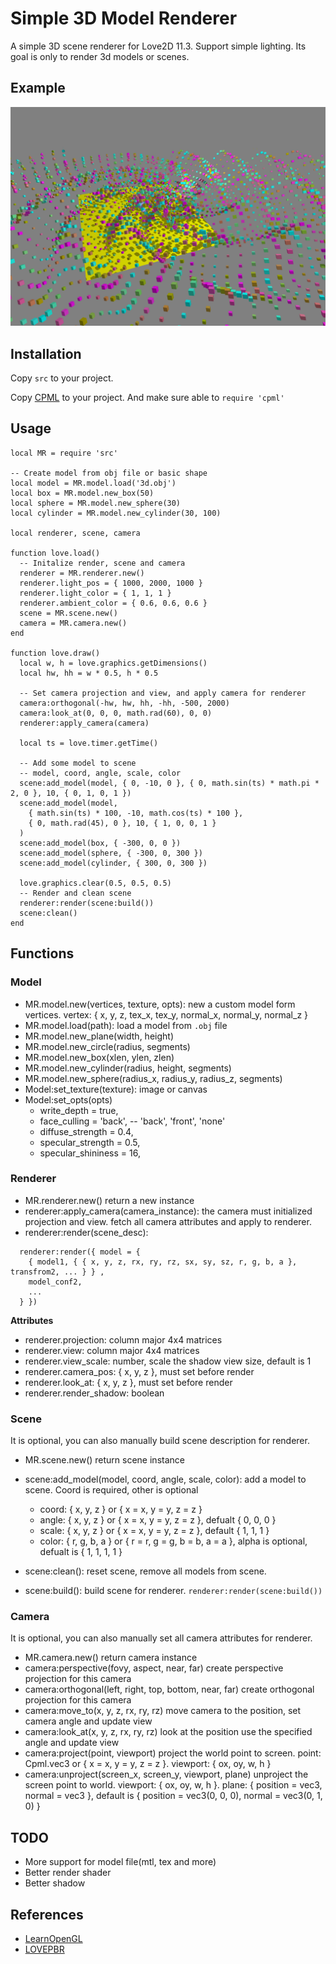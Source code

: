 Simple 3D Model Renderer
========================

A simple 3D scene renderer for Love2D 11.3. Support simple lighting.
Its goal is only to render 3d models or scenes. 

## Example

![Example Image](./example.png)


## Installation

Copy `src` to your project.

Copy [CPML](https://github.com/excessive/cpml) to your project. And make sure able to `require 'cpml'`


## Usage

```
local MR = require 'src'

-- Create model from obj file or basic shape
local model = MR.model.load('3d.obj')
local box = MR.model.new_box(50)
local sphere = MR.model.new_sphere(30)
local cylinder = MR.model.new_cylinder(30, 100)

local renderer, scene, camera

function love.load()
  -- Initalize render, scene and camera
  renderer = MR.renderer.new()
  renderer.light_pos = { 1000, 2000, 1000 }
  renderer.light_color = { 1, 1, 1 }
  renderer.ambient_color = { 0.6, 0.6, 0.6 }
  scene = MR.scene.new()
  camera = MR.camera.new()
end

function love.draw()
  local w, h = love.graphics.getDimensions()
  local hw, hh = w * 0.5, h * 0.5

  -- Set camera projection and view, and apply camera for renderer
  camera:orthogonal(-hw, hw, hh, -hh, -500, 2000)
  camera:look_at(0, 0, 0, math.rad(60), 0, 0)
  renderer:apply_camera(camera)

  local ts = love.timer.getTime()

  -- Add some model to scene
  -- model, coord, angle, scale, color
  scene:add_model(model, { 0, -10, 0 }, { 0, math.sin(ts) * math.pi * 2, 0 }, 10, { 0, 1, 0, 1 })
  scene:add_model(model,
    { math.sin(ts) * 100, -10, math.cos(ts) * 100 },
    { 0, math.rad(45), 0 }, 10, { 1, 0, 0, 1 }
  )
  scene:add_model(box, { -300, 0, 0 })
  scene:add_model(sphere, { -300, 0, 300 })
  scene:add_model(cylinder, { 300, 0, 300 })

  love.graphics.clear(0.5, 0.5, 0.5)
  -- Render and clean scene
  renderer:render(scene:build())
  scene:clean()
end
```

## Functions

### Model

* MR.model.new(vertices, texture, opts): new a custom model form vertices. vertex: { x, y, z, tex_x, tex_y, normal_x, normal_y, normal_z }
* MR.model.load(path): load a model from `.obj` file
* MR.model.new_plane(width, height)
* MR.model.new_circle(radius, segments)
* MR.model.new_box(xlen, ylen, zlen)
* MR.model.new_cylinder(radius, height, segments)
* MR.model.new_sphere(radius_x, radius_y, radius_z, segments)
* Model:set_texture(texture): image or canvas
* Model:set_opts(opts)
  * write_depth = true,
  * face_culling = 'back', -- 'back', 'front', 'none'
  * diffuse_strength = 0.4,
  * specular_strength = 0.5,
  * specular_shininess = 16,


### Renderer

* MR.renderer.new() return a new instance
* renderer:apply_camera(camera_instance): the camera must initialized projection and view. fetch all camera attributes and apply to renderer.
* renderer:render(scene_desc):

```
  renderer:render({ model = {
    { model1, { { x, y, z, rx, ry, rz, sx, sy, sz, r, g, b, a }, transfrom2, ... } } ,
    model_conf2,
    ...
  } })
```

**Attributes**

* renderer.projection: column major 4x4 matrices
* renderer.view: column major 4x4 matrices
* renderer.view_scale: number, scale the shadow view size, default is 1
* renderer.camera_pos: { x, y, z }, must set before render
* renderer.look_at: { x, y, z }, must set before render
* renderer.render_shadow: boolean


### Scene

It is optional, you can also manually build scene description for renderer.

* MR.scene.new() return scene instance
* scene:add_model(model, coord, angle, scale, color): add a model to scene. Coord is required, other is optional

  * coord: { x, y, z } or { x = x, y = y, z = z }
  * angle: { x, y, z } or { x = x, y = y, z = z }, defualt { 0, 0, 0 }
  * scale: { x, y, z } or { x = x, y = y, z = z }, default { 1, 1, 1 }
  * color: { r, g, b, a } or { r = r, g = g, b = b, a = a }, alpha is optional, defualt is { 1, 1, 1, 1 }

* scene:clean(): reset scene, remove all models from scene.
* scene:build(): build scene for renderer. `renderer:render(scene:build())`


### Camera

It is optional, you can also manually set all camera attributes for renderer.

* MR.camera.new() return camera instance
* camera:perspective(fovy, aspect, near, far) create perspective projection for this camera
* camera:orthogonal(left, right, top, bottom, near, far) create orthogonal projection for this camera
* camera:move_to(x, y, z, rx, ry, rz) move camera to the position, set camera angle and update view
* camera:look_at(x, y, z, rx, ry, rz) look at the position use the specified angle and update view
* camera:project(point, viewport) project the world point to screen. point: Cpml.vec3 or { x = x, y = y, z = z }. viewport: { ox, oy, w, h }
* camera:unproject(screen_x, screen_y, viewport, plane) unproject the screen point to world. viewport: { ox, oy, w, h }. plane: { position = vec3, normal = vec3 }, default is { position = vec3(0, 0, 0), normal = vec3(0, 1, 0) }


## TODO

* More support for model file(mtl, tex and more)
* Better render shader
* Better shadow


## References

* [LearnOpenGL](https://learnopengl.com/)
* [LOVEPBR](https://github.com/pablomayobre/LOVEPBR)
